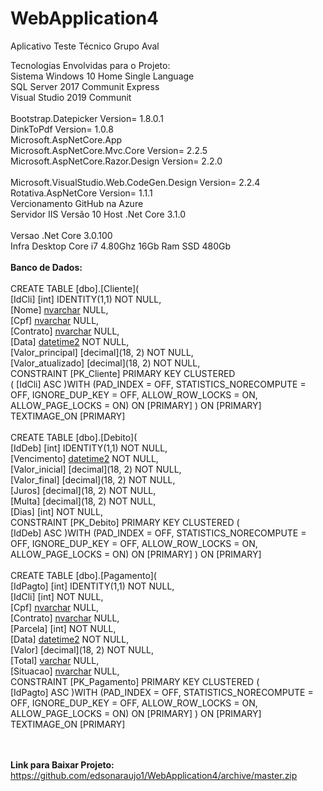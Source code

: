 # WebApplication4
Aplicativo Teste Técnico Grupo Aval

Tecnologias Envolvidas para o Projeto:<br>
Sistema Windows 10 Home Single Language<br> 
SQL Server 2017 Communit Express<br> 
Visual Studio 2019 Communit<br>  
Bootstrap.Datepicker  Version= 1.8.0.1<br> 
DinkToPdf  Version= 1.0.8<br> 
Microsoft.AspNetCore.App<br> 
Microsoft.AspNetCore.Mvc.Core Version= 2.2.5<br> 
Microsoft.AspNetCore.Razor.Design Version= 2.2.0<br>  
Microsoft.VisualStudio.Web.CodeGen.Design Version= 2.2.4<br> 
Rotativa.AspNetCore Version= 1.1.1<br> 
Vercionamento GitHub na Azure<br> 
Servidor IIS Versão 10 Host .Net Core 3.1.0<br>  
Versao .Net Core 3.0.100<br> 
Infra Desktop Core i7 4.80Ghz 16Gb Ram SSD 480Gb<br> 
<br> 
<b>Banco de Dados:</b><br><br> 
CREATE TABLE [dbo].[Cliente](<br>
[IdCli] [int] IDENTITY(1,1) NOT NULL, <br>
[Nome] [nvarchar](max) NULL,<br>
[Cpf] [nvarchar](max) NULL,<br>
[Contrato] [nvarchar](max) NULL,<br>
[Data] [datetime2](7) NOT NULL, <br>
[Valor_principal] [decimal](18, 2) NOT NULL, <br>
[Valor_atualizado] [decimal](18, 2) NOT NULL, <br>
CONSTRAINT [PK_Cliente] PRIMARY KEY CLUSTERED <br>
(  [IdCli] ASC )WITH (PAD_INDEX = OFF, STATISTICS_NORECOMPUTE = OFF, IGNORE_DUP_KEY = OFF, ALLOW_ROW_LOCKS = ON, ALLOW_PAGE_LOCKS = ON) ON [PRIMARY] ) ON [PRIMARY] TEXTIMAGE_ON [PRIMARY] 
<br>
<br>
CREATE TABLE [dbo].[Debito]( <br>
[IdDeb] [int] IDENTITY(1,1) NOT NULL,<br>
[Vencimento] [datetime2](7) NOT NULL,<br>
[Valor_inicial] [decimal](18, 2) NOT NULL,<br>
[Valor_final] [decimal](18, 2) NOT NULL,<br>
[Juros] [decimal](18, 2) NOT NULL,<br>
[Multa] [decimal](18, 2) NOT NULL,<br>
[Dias] [int] NOT NULL,<br>
CONSTRAINT [PK_Debito] PRIMARY KEY CLUSTERED  (<br>
[IdDeb] ASC )WITH (PAD_INDEX = OFF, STATISTICS_NORECOMPUTE = OFF, IGNORE_DUP_KEY = OFF, ALLOW_ROW_LOCKS = ON, ALLOW_PAGE_LOCKS = ON) ON [PRIMARY] ) ON [PRIMARY] 
<br>
<br>
CREATE TABLE [dbo].[Pagamento](<br>
[IdPagto] [int] IDENTITY(1,1) NOT NULL,<br>
[IdCli] [int] NOT NULL,<br>
[Cpf] [nvarchar](max) NULL,<br>
[Contrato] [nvarchar](max) NULL,<br>
[Parcela] [int] NOT NULL,<br>
[Data] [datetime2](7) NOT NULL,<br>
[Valor] [decimal](18, 2) NOT NULL,<br>
[Total] [varchar](50) NULL,<br>
[Situacao] [nvarchar](max) NULL,<br>
CONSTRAINT [PK_Pagamento] PRIMARY KEY CLUSTERED  (<br>
[IdPagto] ASC )WITH (PAD_INDEX = OFF, STATISTICS_NORECOMPUTE = OFF, IGNORE_DUP_KEY = OFF, ALLOW_ROW_LOCKS = ON, ALLOW_PAGE_LOCKS = ON) ON [PRIMARY] ) ON [PRIMARY] TEXTIMAGE_ON [PRIMARY] 
<br> 
<br>
<br>

<b>Link para Baixar Projeto: </b> https://github.com/edsonaraujo1/WebApplication4/archive/master.zip 
